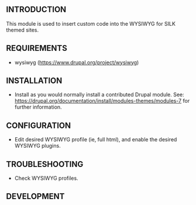 INTRODUCTION
------------

This module is used to insert custom code into the WYSIWYG for SILK themed sites.

REQUIREMENTS
------------

* wysiwyg (https://www.drupal.org/project/wysiwyg)

INSTALLATION
------------

* Install as you would normally install a contributed Drupal module. See:
  https://drupal.org/documentation/install/modules-themes/modules-7
  for further information.

CONFIGURATION
-------------

* Edit desired WYSIWYG profile (ie, full html), and enable the desired WYSIWYG plugins.

TROUBLESHOOTING
---------------

* Check WYSIWYG profiles.

DEVELOPMENT
---------------
